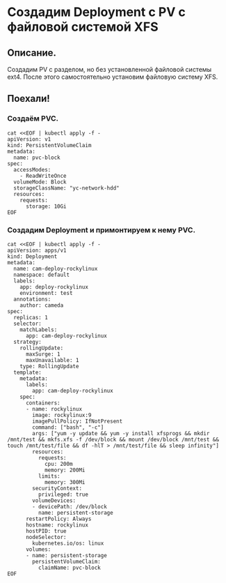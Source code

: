 # Создадим Deployment с PV с файловой системой XFS

## Описание.
Создадим PV с разделом, но без установленной файловой системы ext4. После этого самостоятельно установим файловую систему XFS.

## Поехали!

### Создаём PVC.
```
cat <<EOF | kubectl apply -f -
apiVersion: v1
kind: PersistentVolumeClaim
metadata:
  name: pvc-block
spec:
  accessModes:
    - ReadWriteOnce
  volumeMode: Block
  storageClassName: "yc-network-hdd"
  resources:
    requests:
      storage: 10Gi
EOF
```

### Создадим Deployment и примонтируем к нему PVC.
```
cat <<EOF | kubectl apply -f -
apiVersion: apps/v1
kind: Deployment
metadata:
  name: cam-deploy-rockylinux
  namespace: default
  labels:
    app: deploy-rockylinux
    environment: test
  annotations:
    author: cameda
spec:
  replicas: 1
  selector:
    matchLabels:
      app: cam-deploy-rockylinux
  strategy:
    rollingUpdate:
      maxSurge: 1
      maxUnavailable: 1
    type: RollingUpdate
  template:
    metadata:
      labels:
        app: cam-deploy-rockylinux
    spec:
      containers:
      - name: rockylinux
        image: rockylinux:9
        imagePullPolicy: IfNotPresent
        command: ["bash", "-c"]
        args: ["yum -y update && yum -y install xfsprogs && mkdir /mnt/test && mkfs.xfs -f /dev/block && mount /dev/block /mnt/test && touch /mnt/test/file && df -hlT > /mnt/test/file && sleep infinity"]
        resources:
          requests:
            cpu: 200m
            memory: 200Mi
          limits:
            memory: 300Mi
        securityContext:
          privileged: true
        volumeDevices:
        - devicePath: /dev/block
          name: persistent-storage
      restartPolicy: Always
      hostname: rockylinux
      hostPID: true
      nodeSelector:
        kubernetes.io/os: linux
      volumes:
      - name: persistent-storage
        persistentVolumeClaim:
          claimName: pvc-block
EOF
```
